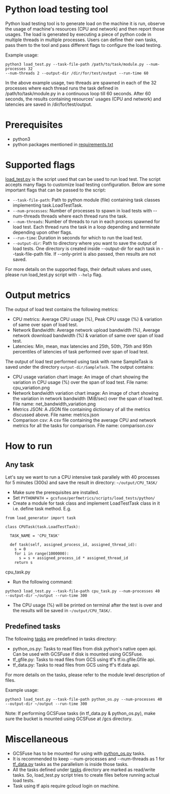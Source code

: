 # Python load testing tool

Python load testing tool is to generate load on the machine it is run, observe 
the usage of machine's resources (CPU and network) and then report those usages. 
The load is generated by executing a piece of python code in multiple threads 
in multiple processes. Users can define their own tasks, pass them to the tool 
and pass different flags to configure the load testing.

Example usage:
```
python3 load_test.py --task-file-path /path/to/task/module.py --num-processes 32 
--num-threads 2 --output-dir /dir/for/test/output --run-time 60
```
In the above example usage, two threads are spawned in each of the 32 processes
where each thread runs the task defined in /path/to/task/module.py in a
continuous loop till 60 seconds. After 60 seconds, the results containing 
resources' usages (CPU and network) and latencies are saved in
/dir/for/test/output.

# Prerequisites

* python3
* python packages mentioned in [requirements.txt]

[requirements.txt]: ./requirements.txt

# Supported flags
[load_test.py] is the script used that can be used to run load test. The script
accepts many flags to customize load testing configuration. Below are some 
important flags that can be passed to the script:
* ```--task-file-path```: Path to python module (file) containing task classes 
implementing task.LoadTestTask.
* ```--num-processes```: Number of processes to spawn in load tests with
  --num-threads threads where each thread runs the task.
* ```--num-threads```: Number of threads to run in each process spawned for 
load test. Each thread runs the task in a loop depending and terminate 
depending upon other flags.
* ```--run-time```: Duration in seconds for which to run the load test.
* ```--output-dir```: Path to directory where you want to save the output of 
load tests. One directory is created inside --output-dir for each task in 
--task-file-path file. If --only-print is also passed, then results are not 
saved.

For more details on the supported flags, their default values and uses, please
run load_test.py script with ```--help``` flag.

[load_test.py]: ./load_test.py

# Output metrics
The output of load test contains the following metrics:
* CPU metrics: Average CPU usage (%), Peak CPU usage (%) & variation of same 
over span of load test.
* Network Bandwidth: Average network upload bandwidth (%), 
Average network download bandwidth (%) & variation of same over span of load
test.
* Latencies: Min, mean, max latencies and 25th, 50th, 75th and 95th percentiles 
of latencies of task performed over span of load test.

The output of load test performed using task with name SampleTask is saved
under the directory ```output-dir/SampleTask```. The output contains:
* CPU usage variation chart image: An image of chart showing the variation in
CPU usage (%) over the span of load test. File name: cpu_variation.png
* Network bandwidth variation chart image: An image of chart showing the
variation in network bandwidth (MiB/sec) over the span of load test. File name:
net_bandwidth_variation.png
* Metrics JSON: A JSON file containing dictionary of all the metrics discussed
above. File name: metrics.json
* Comparison csv: A csv file containing the average CPU and network metrics for
all the tasks for comparison. File name: comparison.csv

# How to run

## Any task
Let's say we want to run a CPU intensive task parallely with 40 processes for 5
minutes (300s) and save the result in directory: ```~/output/CPU_TASK/```
* Make sure the prerequisites are installed.
* Set ```PYTHONPATH = gcsfuse/perfmetrics/scripts/load_tests/python/```
* Create a module for task class and implement LoadTestTask class in it i.e.
define task method. E.g.
```
from load_generator import task

class CPUTask(task.LoadTestTask):
  
  TASK_NAME = 'CPU_TASK'
  
  def task(self, assigned_process_id, assigned_thread_id):
    s = 0
    for i in range(1000000):
      s = s + assigned_process_id * assigned_thread_id
    return s
```
cpu_task.py
* Run the following command:
```
python3 load_test.py --task-file-path cpu_task.py --num-processes 40 
--output-dir ~/output --run-time 300
```
* The CPU usage (%) will be printed on terminal after the test is over and the
results will be saved in ```~/output/CPU_TASK/```.

## Predefined tasks
The following [tasks] are predefined in tasks directory:
* python_os.py: Tasks to read files from disk python's native open api. Can be 
used with GCSFuse if disk is mounted using GCSFuse.
* tf_gfile.py: Tasks to read files from GCS using tf's tf.io.gfile.Gfile api.
* tf_data.py: Tasks to read files from GCS using tf's tf.data api.

For more details on the tasks, please refer to the module level 
description of files.

Example usage:
```
python3 load_test.py --task-file-path python_os.py --num-processes 40 
--output-dir ~/output --run-time 300
```
Note: If performing GCSFuse tasks (in tf_data.py & python_os.py), make sure the
bucket is mounted using GCSFuse at /gcs directory.

[tasks]: tasks

# Miscellaneous
* GCSFuse has to be mounted for using with [python_os.py] tasks.
* It is recommended to keep --num-processes and --num-threads as 1 for 
[tf_data.py] tasks as the parallelism is inside those tasks.
* All the tasks defined under [tasks] directory are marked as read/write tasks.
So, load_test.py script tries to create files before running actual load tests.
* Task using tf apis require gcloud login on machine.

[python_os.py]: tasks/python_os.py
[tf_data.py]: tasks/tf_data.py
[tasks]: tasks
